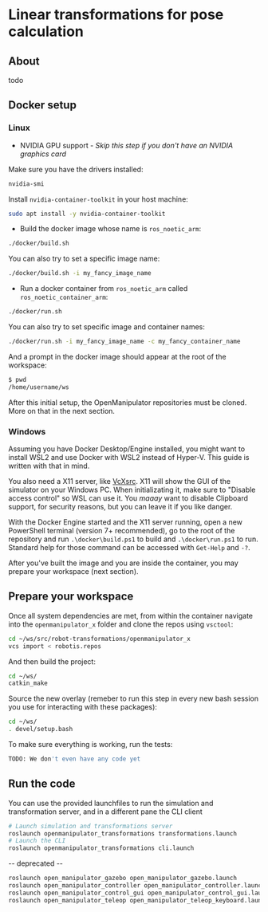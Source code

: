 # Linear transformations for pose calculation

## About

todo

## Docker setup

### Linux

- NVIDIA GPU support - _Skip this step if you don't have an NVIDIA graphics card_

Make sure you have the drivers installed:

```sh
nvidia-smi
```

Install `nvidia-container-toolkit` in your host machine:

```sh
sudo apt install -y nvidia-container-toolkit
```

- Build the docker image whose name is `ros_noetic_arm`:

```sh
./docker/build.sh
```

You can also try to set a specific image name:

```sh
./docker/build.sh -i my_fancy_image_name
```

- Run a docker container from `ros_noetic_arm` called `ros_noetic_container_arm`:

```sh
./docker/run.sh
```

You can also try to set specific image and container names:

```sh
./docker/run.sh -i my_fancy_image_name -c my_fancy_container_name
```

And a prompt in the docker image should appear at the root of the workspace:

```sh
$ pwd
/home/username/ws
```

After this initial setup, the OpenManipulator repositories must be cloned. More on that in the next section.

### Windows

Assuming you have Docker Desktop/Engine installed, you might want to install WSL2 and use Docker with WSL2
instead of Hyper-V. This guide is written with that in mind.

You also need a X11 server, like [VcXsrc](https://sourceforge.net/projects/vcxsrv/). X11 will show the GUI of the
simulator on your Windows PC. When initializating it, make sure to "Disable access control" so WSL can use it. You
_maaay_ want to disable Clipboard support, for security reasons, but you can leave it if you like danger.

With the Docker Engine started and the X11 server running, open a new PowerShell terminal (version 7+ recommended),
go to the root of the repository and run `.\docker\build.ps1` to build and `.\docker\run.ps1` to run. Standard help
for those command can be accessed with `Get-Help` and `-?`.

After you've built the image and you are inside the container, you may prepare your workspace (next section).

## Prepare your workspace

Once all system dependencies are met, from within the container navigate into the `openmanipulator_x` folder and clone the repos using `vsctool`:

```sh
cd ~/ws/src/robot-transformations/openmanipulator_x
vcs import < robotis.repos
```

And then build the project:

```sh
cd ~/ws/
catkin_make
```

Source the new overlay (remeber to run this step in every new bash session you use for interacting with these packages):

```sh
cd ~/ws/
. devel/setup.bash
```

To make sure everything is working, run the tests:

```sh
TODO: We don't even have any code yet
```

## Run the code

You can use the provided launchfiles to run the simulation and transformation server, and in a different pane the CLI client
```sh
# Launch simulation and transformations server
roslaunch openmanipulator_transformations transformations.launch
# Launch the CLI
roslaunch openmanipulator_transformations cli.launch
```


-- deprecated --

```sh
roslaunch open_manipulator_gazebo open_manipulator_gazebo.launch
roslaunch open_manipulator_controller open_manipulator_controller.launch use_platform:=false # optional: use_moveit:=true
roslaunch open_manipulator_control_gui open_manipulator_control_gui.launch
roslaunch open_manipulator_teleop open_manipulator_teleop_keyboard.launch
```
